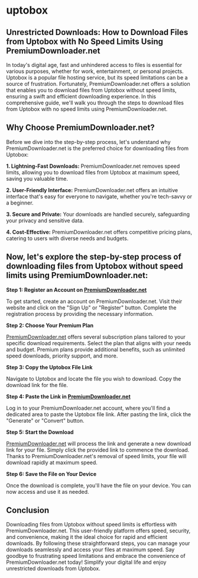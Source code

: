 # uptobox
## Unrestricted Downloads: How to Download Files from Uptobox with No Speed Limits Using PremiumDownloader.net
In today's digital age, fast and unhindered access to files is essential for various purposes, whether for work, entertainment, or personal projects. Uptobox is a popular file hosting service, but its speed limitations can be a source of frustration. Fortunately, PremiumDownloader.net offers a solution that enables you to download files from Uptobox without speed limits, ensuring a swift and efficient downloading experience. In this comprehensive guide, we'll walk you through the steps to download files from Uptobox with no speed limits using PremiumDownloader.net.

## Why Choose PremiumDownloader.net?

Before we dive into the step-by-step process, let's understand why PremiumDownloader.net is the preferred choice for downloading files from Uptobox:

**1. Lightning-Fast Downloads:** PremiumDownloader.net removes speed limits, allowing you to download files from Uptobox at maximum speed, saving you valuable time.

**2. User-Friendly Interface:** PremiumDownloader.net offers an intuitive interface that's easy for everyone to navigate, whether you're tech-savvy or a beginner.

**3. Secure and Private:** Your downloads are handled securely, safeguarding your privacy and sensitive data.

**4. Cost-Effective:** PremiumDownloader.net offers competitive pricing plans, catering to users with diverse needs and budgets.

## Now, let's explore the step-by-step process of downloading files from Uptobox without speed limits using PremiumDownloader.net:

**Step 1: Register an Account on [PremiumDownloader.net](https://premiumdownloader.net/)**

To get started, create an account on PremiumDownloader.net. Visit their website and click on the "Sign Up" or "Register" button. Complete the registration process by providing the necessary information.

**Step 2: Choose Your Premium Plan**

[PremiumDownloader.net](https://premiumdownloader.net/) offers several subscription plans tailored to your specific download requirements. Select the plan that aligns with your needs and budget. Premium plans provide additional benefits, such as unlimited speed downloads, priority support, and more.

**Step 3: Copy the Uptobox File Link**

Navigate to Uptobox and locate the file you wish to download. Copy the download link for the file.

**Step 4: Paste the Link in [PremiumDownloader.net](https://premiumdownloader.net/)**

Log in to your PremiumDownloader.net account, where you'll find a dedicated area to paste the Uptobox file link. After pasting the link, click the "Generate" or "Convert" button.

**Step 5: Start the Download**

[PremiumDownloader.net](https://premiumdownloader.net/) will process the link and generate a new download link for your file. Simply click the provided link to commence the download. Thanks to PremiumDownloader.net's removal of speed limits, your file will download rapidly at maximum speed.

**Step 6: Save the File on Your Device**

Once the download is complete, you'll have the file on your device. You can now access and use it as needed.

## Conclusion

Downloading files from Uptobox without speed limits is effortless with PremiumDownloader.net. This user-friendly platform offers speed, security, and convenience, making it the ideal choice for rapid and efficient downloads. By following these straightforward steps, you can manage your downloads seamlessly and access your files at maximum speed. Say goodbye to frustrating speed limitations and embrace the convenience of PremiumDownloader.net today! Simplify your digital life and enjoy unrestricted downloads from Uptobox.
